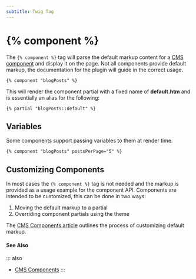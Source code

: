 ```yaml
---
subtitle: Twig Tag
---
```

# {% component %}

The `{% component %}` tag will parse the default markup content for a [CMS component](../../cms/themes/components.md) and display it on the page. Not all components provide default markup, the documentation for the plugin will guide in the correct usage.

```twig
{% component "blogPosts" %}
```

This will render the component partial with a fixed name of **default.htm** and is essentially an alias for the following:

```twig
{% partial "blogPosts::default" %}
```

## Variables

Some components support passing variables to them at render time.

```twig
{% component "blogPosts" postsPerPage="5" %}
```

## Customizing Components

In most cases the `{% component %}` tag is not needed and the markup is provided as a usage example for the component API. Components are intended to be customized, this can be done in two ways:

1. Moving the default markup to a partial
1. Overriding component partials using the theme

The [CMS Components article](../../cms/themes/components.md) outlines the process of customizing default markup.

#### See Also

::: also
* [CMS Components](../../cms/themes/components.md)
:::
